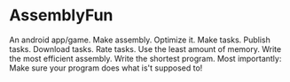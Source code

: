 # AssemblyFun

An android app/game.
Make assembly. Optimize it. Make tasks. Publish tasks. Download tasks. Rate tasks.
Use the least amount of memory. Write the most efficient assembly. Write the shortest program.
Most importantly: Make sure your program does what is't supposed to!
